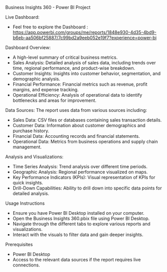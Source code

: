  Business Insights 360 - Power BI Project 

 Live Dashboard:
 
 - Feel free to explore the Dashboard : https://app.powerbi.com/groups/me/reports/1848e930-4d35-4bd9-b6eb-aa506bf25887/7c99bd2a9eeb052e19f7?experience=power-bi

Dashboard Overview:
- A high-level summary of critical business metrics.
- Sales Analysis: Detailed analysis of sales data, including trends over time, regional performance, and product-wise breakdown.
- Customer Insights: Insights into customer behavior, segmentation, and demographic analysis.
- Financial Performance: Financial metrics such as revenue, profit margins, and expense tracking.
- Operational Efficiency: Analysis of operational data to identify bottlenecks and areas for improvement.

Data Sources:
The report uses data from various sources including:

- Sales Data: CSV files or databases containing sales transaction details.
- Customer Data: Information about customer demographics and purchase history.
- Financial Data: Accounting records and financial statements.
- Operational Data: Metrics from business operations and supply chain management.

Analysis and Visualizations:
- Time Series Analysis: Trend analysis over different time periods.
- Geographic Analysis: Regional performance visualized on maps.
- Key Performance Indicators (KPIs): Visual representation of KPIs for quick insights.
- Drill-Down Capabilities: Ability to drill down into specific data points for detailed analysis.

Usage Instructions
- Ensure you have Power BI Desktop installed on your computer.
- Open the Business Insights 360.pbix file using Power BI Desktop.
- Navigate through the different tabs to explore various reports and visualizations.
- Interact with the visuals to filter data and gain deeper insights.

Prerequisites
- Power BI Desktop
- Access to the relevant data sources if the report requires live connections.

